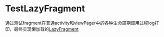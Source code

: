 # TestLazyFragment

通过测试fragment在普通activity和viewPager中的各种生命周期调用过程log打印，最终实现懒加载的[LazyFragment](/app/src/main/java/a/b/c/base/LazyFragment.java)

